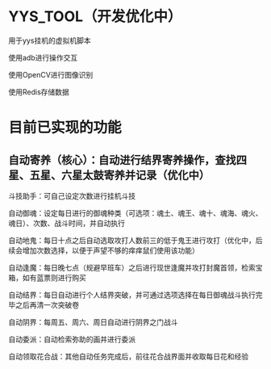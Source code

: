 # YYS_TOOL（开发优化中）
用于yys挂机的虚拟机脚本

使用adb进行操作交互

使用OpenCV进行图像识别

使用Redis存储数据

# 目前已实现的功能


## 自动寄养（核心）：自动进行结界寄养操作，查找四星、五星、六星太鼓寄养并记录（优化中）

斗技助手：可自己设定次数进行挂机斗技

自动御魂：设定每日进行的御魂种类（可选项：魂土、魂王、魂十、魂海、魂火、魂日）、次数、战斗时间，并自动执行

自动地鬼：每日十点之后自动选取攻打人数前三的低于鬼王进行攻打（优化中，后续会增加次数选择，以便于声望不够的痒痒鼠们使用该功能）

自动逢魔：每日晚七点（规避早班车）之后进行现世逢魔并攻打封魔首领，检索宝箱，如有蓝票则进行购买

自动结界：每日自动进行个人结界突破，并可通过选项选择在每日御魂战斗执行完毕之后再清一次突破卷

自动阴界：每周五、周六、周日自动进行阴界之门战斗

自动委派：自动检索弥助的画并进行委派

自动领取花合战：其他自动任务完成后，前往花合战界面并收取每日花和经验






